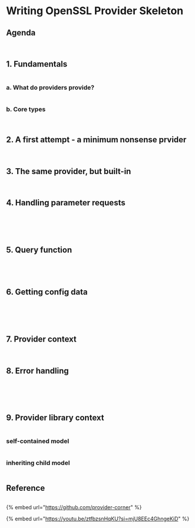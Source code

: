 # Writing OpenSSL Provider Skeleton

## Agenda

<figure><img src="../../.gitbook/assets/IMG_4385 (1).png" alt=""><figcaption></figcaption></figure>

<figure><img src="../../.gitbook/assets/IMG_4387 (1).png" alt=""><figcaption></figcaption></figure>



## 1. Fundamentals

<figure><img src="../../.gitbook/assets/IMG_4388 (1).png" alt=""><figcaption></figcaption></figure>

### a. What do providers provide?

<figure><img src="../../.gitbook/assets/IMG_4389 (1).png" alt=""><figcaption></figcaption></figure>

### b. Core types

<figure><img src="../../.gitbook/assets/IMG_4390.png" alt=""><figcaption></figcaption></figure>

<figure><img src="../../.gitbook/assets/IMG_4391.png" alt=""><figcaption></figcaption></figure>









## 2. A first attempt - a minimum nonsense prvider

<figure><img src="../../.gitbook/assets/IMG_4392.png" alt=""><figcaption></figcaption></figure>

<figure><img src="../../.gitbook/assets/IMG_4393.png" alt=""><figcaption></figcaption></figure>







## 3. The same provider, but built-in

<figure><img src="../../.gitbook/assets/IMG_4394.png" alt=""><figcaption></figcaption></figure>

<figure><img src="../../.gitbook/assets/IMG_4395.png" alt=""><figcaption></figcaption></figure>







## 4. Handling parameter requests

<figure><img src="../../.gitbook/assets/IMG_4398 (1).png" alt=""><figcaption></figcaption></figure>

<figure><img src="../../.gitbook/assets/IMG_4423.png" alt=""><figcaption></figcaption></figure>

<figure><img src="../../.gitbook/assets/IMG_4400.png" alt=""><figcaption></figcaption></figure>

<figure><img src="../../.gitbook/assets/IMG_4401.png" alt=""><figcaption></figcaption></figure>

<figure><img src="../../.gitbook/assets/IMG_4402.png" alt=""><figcaption></figcaption></figure>













## 5. Query function

<figure><img src="../../.gitbook/assets/IMG_4403.png" alt=""><figcaption></figcaption></figure>

<figure><img src="../../.gitbook/assets/IMG_4404.png" alt=""><figcaption></figcaption></figure>

<figure><img src="../../.gitbook/assets/IMG_4405.png" alt=""><figcaption></figcaption></figure>

<figure><img src="../../.gitbook/assets/IMG_4406.png" alt=""><figcaption></figcaption></figure>











## 6. Getting config data

<figure><img src="../../.gitbook/assets/IMG_4407.png" alt=""><figcaption></figcaption></figure>

<figure><img src="../../.gitbook/assets/IMG_4408.png" alt=""><figcaption></figcaption></figure>

<figure><img src="../../.gitbook/assets/IMG_4409.png" alt=""><figcaption></figcaption></figure>

<figure><img src="../../.gitbook/assets/IMG_4422.png" alt=""><figcaption></figcaption></figure>

<figure><img src="../../.gitbook/assets/IMG_4410.png" alt=""><figcaption></figcaption></figure>









## 7. Provider context

<figure><img src="../../.gitbook/assets/IMG_4411.png" alt=""><figcaption></figcaption></figure>

<figure><img src="../../.gitbook/assets/IMG_4412.png" alt=""><figcaption></figcaption></figure>





## 8. Error handling

<figure><img src="../../.gitbook/assets/IMG_4413.png" alt=""><figcaption></figcaption></figure>

<figure><img src="../../.gitbook/assets/IMG_4414.png" alt=""><figcaption></figcaption></figure>

<figure><img src="../../.gitbook/assets/IMG_4415.png" alt=""><figcaption></figcaption></figure>

<figure><img src="../../.gitbook/assets/IMG_4416.png" alt=""><figcaption></figcaption></figure>

<figure><img src="../../.gitbook/assets/IMG_4417.png" alt=""><figcaption></figcaption></figure>













## 9. Provider library context

<figure><img src="../../.gitbook/assets/IMG_4418.png" alt=""><figcaption></figcaption></figure>



### self-contained model

<figure><img src="../../.gitbook/assets/IMG_4419.png" alt=""><figcaption></figcaption></figure>



### inheriting child model

<figure><img src="../../.gitbook/assets/IMG_4420.png" alt=""><figcaption></figcaption></figure>



## Reference

<figure><img src="../../.gitbook/assets/IMG_4421.png" alt=""><figcaption></figcaption></figure>

{% embed url="https://github.com/provider-corner" %}







{% embed url="https://youtu.be/ztfbzsnHqKU?si=mjU8EEc4GhngeKiD" %}
